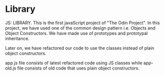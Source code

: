 # Library

JS: LIBRARY. This is the first javaScript project of "The Odin Project". In this project, we have used one of the common design pattern i.e. Objects and Object Constructors. We have made use of prototypes and prototypal inheritance.

Later on, we have refactored our code to use the classes instead of plain object constructors.

app.js file consists of latest refactored code using JS classes while app-old.js file consists of old code that uses plain object constructors.
